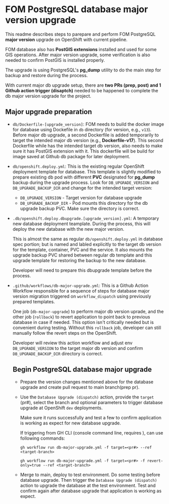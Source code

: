 # FOM PostgreSQL database major version upgrade
This readme describes steps to parepare and perform FOM PostgreSQL **major version** upgrade on OpenShift with current pipeline.

FOM database also has **PostGIS extensions** installed and used for some GIS operations. After major version upgrade, some verification is also needed to confirm PostGIS is installed properly.  

The upgrade is using PostgreSQL's **pg_dump** utility to do the main step for backup and restore during the process.

With current major db upgrade setup, there are **two PRs (prep, post) and 1 Github action trigger (disaptch)** needed to be happened to complete the db major version upgrade for the project.

## Major upgrade preparation
- `db/Dockerfile-[upgrade_version]`: FOM needs to build the docker image for database using Dockefile in `db` directory (for version, e.g., `v13`). Before major db upgrade, a second Dockerfile is added temporarily to target the intended major db version (e.g., **Dockerfile-v17**). This second Dockerfile while has the intended target db version, also needs to make sure it has PostGIS extension with it. This dockerfile will be build for image saved at Github db package for later deployment.

- `db/openshift.deploy.yml`: This is the existing regular OpenShift deployment template for database.
This template is slightly modified to prepare existing db pod with different **PVC** designated for **pg_dump** backup during the upgrade process. Look for `DB_UPGRADE_VERSION` and `DB_UPGRADE_BACKUP_DIR` and change for the intended target version:
  - `DB_UPGRADE_VERSION` - Target version for database upgrade
  - `DB_UPGRADE_BACKUP_DIR` - Pod mounts this directory for the db upgrade backup PVC. Make sure the directory is correct.

- `.db/openshift.deploy.dbupgrade.[upgrade_version].yml`: A temporary new database deployment teamplate. During the process, this will deploy the new database with the new major version. 
  
  This is almost the same as regular `db/openshift.deploy.yml` in database spec portion; but is named and labled explicitly to the target db version for the template, container, PVC and the service. It also mounts the upgrade backup PVC shared between regular db template and this upgrade template for restoring the backup to the new database.

  Developer will need to prepare this dbupgrade template before the process.

- `.github/workflows/db-major-upgrade.yml`: This is a Github Action Workflow responsible for a sequence of steps for database major version migration triggered on `workflow_dispatch` using previously prepared templates.
  
  One job (`db-major-upgrade`) to perform major db version uprade, and the other job (`rollback`) to revert application to point back to previous database in case if needed. This option isn't critically needed but is convenient during testing. Without this `rollback` job, developer can still manually follow the revert steps on the OpenShift.

  Developer will review this action workflow and adjust env `DB_UPGRADE_VERSION` to the target major db version and confirm `DB_UPGRADE_BACKUP_DIR` directory is correct.

  ## Begin PostgreSQL database major upgrade
  - Prepare the version changes mentioned above for the database upgrade and create pull request to main branch(prep pr).
  - Use the `Database Upgrade (dispatch)` action, provide the `target` (pr#), select the branch and optional parameters to trigger database upgrade at OpenShift `dev` deployments. 
  
    Make sure it runs successfully and test a few to confirm application is working as expect for new database upgrade.

    If triggering from GH CLI (console command line, requires ), can use following commands:
    ```
    gh workflow run db-major-upgrade.yml -f target=<pr#> --ref <target-branch>

    gh workflow run db-major-upgrade.yml -f target=<pr#> -f revert-only=true --ref <target-branch>
    ```
  - Merge to main, deploy to test environment. Do some testing before database upgrade. Then trigger the `Database Upgrade (dispatch)` action to upgrade the database at the test environment. Test and confirm again after database upgrade that application is working as expect.